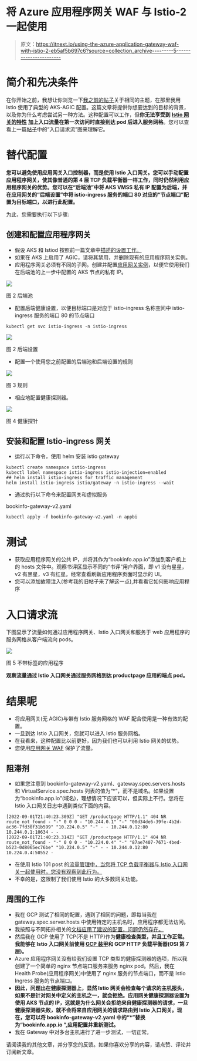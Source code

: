 # 将 Azure 应用程序网关 WAF 与 Istio-2 一起使用

> 原文：<https://itnext.io/using-the-azure-application-gateway-waf-with-istio-2-eb5af5b697c6?source=collection_archive---------5----------------------->

# 简介和先决条件

在你开始之前，我想让你浏览一下[我之前的帖子](https://harinderjitss.medium.com/using-application-gateway-waf-with-istio-315b907b8ed7)关于相同的主题，在那里我用 Istio 使用了典型的 AKS-AGIC 配置。这篇文章将提供你想要达到的目标的背景，以及你为什么考虑尝试另一种方法。这种配置可以工作，但**你无法享受到** [**Istio 网关的特性**](https://istio.io/latest/docs/reference/config/networking/gateway/) **加上入口流量在第一次访问时直接到达 pod 后进入服务网格**。您可以查看上一篇[帖子](/using-application-gateway-waf-with-istio-315b907b8ed7)中的“入口请求流”图来理解它。

# 替代配置

**您可以避免使用应用网关入口控制器，而是使用 Istio 入口网关。您可以手动配置应用程序网关，使其像普通的第 4 层 TCP 负载平衡器一样工作，同时仍然利用应用程序网关的优势。您可以在“后端池”中将 AKS VMSS 私有 IP 配置为后端，并在应用网关的“后端设置”中将 istio-ingress 服务的端口 80 对应的“节点端口”配置为目标端口，以进行此配置。**

为此，您需要执行以下步骤:

## 创建和配置应用程序网关

*   假设 AKS 和 Istiod 按照前一篇文章中[描述的设置工作。](/using-application-gateway-waf-with-istio-315b907b8ed7)
*   如果在 AKS 上启用了 AGIC，请将其禁用，并删除现有的应用程序网关实例。
*   应用程序网关必须有不同的子网。创建并配置[应用网关实例](https://docs.microsoft.com/en-us/azure/application-gateway/quick-create-portal)，以便它使用我们在后端池的上一步中配置的 AKS 节点的私有 IP。

![](img/429934ac1d2d3e6a59d66efefda6b67a.png)

图 2 后端池

*   配置后端健康设置，以便目标端口是对应于 istio-ingress 名称空间中 istio-ingress 服务的端口 80 的节点端口

```
kubectl get svc istio-ingress -n istio-ingress
```

![](img/708985c120c32439fd10754a90bf7065.png)

图 2 后端设置

*   配置一个使用您之前配置的后端池和后端设置的规则

![](img/71ba49644743f0abe393f0cc6c74d505.png)

图 3 规则

*   相应地配置健康探测器。

![](img/55ccd8b65f14548c7ad3168d94e639ad.png)

图 4 健康探针

## 安装和配置 Istio-ingress 网关

*   运行以下命令，使用 helm 安装 istio gateway

```
kubectl create namespace istio-ingress
kubectl label namespace istio-ingress istio-injection=enabled
## helm install istio-ingress for traffic management
helm install istio-ingress istio/gateway -n istio-ingress --wait
```

*   通过执行以下命令来配置网关和虚拟服务

bookinfo-gateway-v2.yaml

```
kubectl apply -f bookinfo-gateway-v2.yaml -n appbi
```

# 测试

*   获取应用程序网关的公共 IP，并将其作为“bookinfo.app.io”添加到客户机上的 hosts 文件中。观察书评区显示不同的“书评”用户界面，即 v1 没有星星，v2 有黑星，v3 有红星。经常查看刷新应用程序页面时显示的 UI。
*   您可以添加故障注入(参考我的旧帖子来了解这一点),并看看它如何影响应用程序

# 入口请求流

下图显示了流量如何通过应用程序网关、Istio 入口网关和服务于 web 应用程序的服务网格从客户端流向 pods。

![](img/3210e17db3a728cc055b2b71f5e0a71c.png)

图 5 不带标签的应用程序

**观察流量通过 Istio 入口网关通过服务网格到达 productpage 应用的端点 pod。**

# 结果呢

*   将应用网关(无 AGIC)与带有 Istio 服务网格的 WAF 配合使用是一种有效的配置。
*   一旦到达 Istio 入口网关，您就可以进入 Istio 服务网格。
*   在我看来，这种配置比以前更好，因为我们也可以利用 Istio 网关的优势。
*   您使用[应用网关 WAF](https://docs.microsoft.com/en-us/azure/web-application-firewall/ag/ag-overview) 保护了流量。

## 阻滞剂

*   如果您注意到 bookinfo-gateway-v2.yaml、gateway.spec.servers.hosts 和 VirtualService.spec.hosts 列表的值为“*”，而不是域名。如果设置为“bookinfo.app.io”(域名)，理想情况下应该可以，但实际上不行。您将在 Istio 入口网关日志中遇到类似下面的内容。

```
[2022-09-01T21:40:23.309Z] "GET /productpage HTTP/1.1" 404 NR route_not_found - "-" 0 0 0 - "10.244.0.1" "-" "00d34de6-39fe-4b2d-ac36-7fd30f31b599" "10.224.0.5" "-" - - 10.244.0.12:80 10.244.0.1:10634 - -
[2022-09-01T21:40:23.314Z] "GET /productpage HTTP/1.1" 404 NR route_not_found - "-" 0 0 0 - "10.224.0.4" "-" "87ae7407-7671-4bed-b523-0d8065ec76be" "10.224.0.5" "-" - - 10.244.0.12:80 10.224.0.4:50552 -
```

*   在使用 Istio 101 post 的[流量管理中，当您将 TCP 负载平衡器与 Istio 入口网关一起使用时，您没有观察到此行为。](/traffic-management-using-istio-b49663da3e8d)
*   不幸的是，这限制了我们使用 Istio 的大多数网关功能。

## 周围的工作

*   我在 GCP 测试了相同的配置，遇到了相同的问题，即每当我在 gateway.spec.server.hosts 中使用特定的主机名时，应用程序都无法访问。
*   我按照与不同拓扑相关的[文档应用了建议的配置，问题仍然存在。](https://istio.io/latest/docs/ops/configuration/traffic-management/network-topologies/)
*   然后我在 GCP 使用了 TCP(不是 HTTP)作为**健康检查类型，并且工作正常。我能够在 Istio 入口网关前使用 [GCP 装甲](https://cloud.google.com/blog/products/identity-security/new-waf-capabilities-in-cloud-armor)和 GCP HTTP 负载平衡器(OSI 第 7 层)。**
*   Azure 应用程序网关没有给我们设置 TCP 类型的健康探测器的选项，所以我创建了一个简单的 nginx 节点端口服务来服务 nginx pod。然后，我在 Health Probe(应用程序网关)中使用了 nginx 服务的节点端口，而不是 Istio Ingress 服务的节点端口。
*   **因此，问题出在健康探测器上，显然 Istio 网关会检查每个请求的主机报头，如果不是针对网关中定义的主机之一，就会拒绝。应用网关健康探测器设置为使用 AKS 节点的 IP，这就是为什么网关会拒绝来自健康探测器的请求，一旦健康探测器失败，就不会将来自应用网关的请求路由到 Istio 入口网关。现在，您可以将 bookinfo-gateway-v2.yaml 中的“*”替换为“bookinfo.app.io ”,应用配置并重新测试。**
*   我在 Gateway 中对多台主机进行了进一步测试，一切正常。

请阅读我的其他文章，并分享您的反馈。如果你喜欢分享的内容，请点赞、评论并订阅新文章。